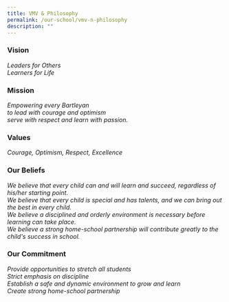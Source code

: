 ```yaml
---
title: VMV & Philosophy
permalink: /our-school/vmv-n-philosophy
description: ""
---
```

### Vision

*Leaders for Others <br> Learners for Life*

### Mission

*Empowering every Bartleyan <br> to lead with courage and optimism <br> serve with respect and  learn with passion.*

### Values

*Courage, Optimism, Respect, Excellence*

### Our Beliefs

*We believe that every child can and will learn and succeed, regardless of his/her starting point. <br> We believe that every child is special and has talents, and we can bring out the best in every child. <br> We believe a disciplined and orderly environment is necessary before learning can take place. <br> We believe a strong home-school partnership will contribute greatly to the child's success in school.*

### Our Commitment

*Provide opportunities to stretch all students <br> Strict emphasis on discipline <br> Establish a safe and dynamic environment to grow and learn <Br> Create strong home-school partnership*